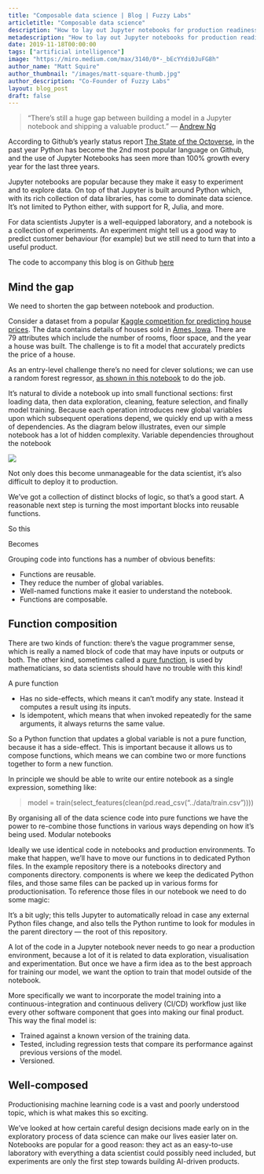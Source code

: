 ```yaml
---
title: "Composable data science | Blog | Fuzzy Labs"
articletitle: "Composable data science"
description: "How to lay out Jupyter notebooks for production readiness"
metadescription: "How to lay out Jupyter notebooks for production readiness"
date: 2019-11-18T00:00:00
tags: ["artificial intelligence"]
image: "https://miro.medium.com/max/3140/0*-_bEcYYdi0JuFG8h"
author_name: "Matt Squire"
author_thumbnail: "/images/matt-square-thumb.jpg"
author_description: "Co-Founder of Fuzzy Labs"
layout: blog_post
draft: false
---
```


> “There’s still a huge gap between building a model in a Jupyter notebook and shipping a valuable product.” — [Andrew Ng](https://info.deeplearning.ai/the-batch-deepmind-masters-starcraft-2-ai-attacks-on-amazon-a-career-in-robot-management-banks-embrace-bots-1)

According to Github’s yearly status report [The State of the Octoverse](https://github.blog/2019-11-06-the-state-of-the-octoverse-2019), in the past year Python has become the 2nd most popular language on Github, and the use of Jupyter Notebooks has seen more than 100% growth every year for the last three years.

Jupyter notebooks are popular because they make it easy to experiment and to explore data. On top of that Jupyter is built around Python which, with its rich collection of data libraries, has come to dominate data science. It’s not limited to Python either, with support for R, Julia, and more.

For data scientists Jupyter is a well-equipped laboratory, and a notebook is a collection of experiments. An experiment might tell us a good way to predict customer behaviour (for example) but we still need to turn that into a useful product.

The code to accompany this blog is on Github [here](https://github.com/fuzzylabs/composable-data-science)

## Mind the gap

We need to shorten the gap between notebook and production.

Consider a dataset from a popular [Kaggle competition for predicting house prices](https://www.kaggle.com/c/home-data-for-ml-course/overview). The data contains details of houses sold in [Ames, Iowa](https://en.wikipedia.org/wiki/Ames,_Iowa). There are 79 attributes which include the number of rooms, floor space, and the year a house was built. The challenge is to fit a model that accurately predicts the price of a house.

As an entry-level challenge there’s no need for clever solutions; we can use a random forest regressor, [as shown in this notebook](https://github.com/fuzzylabs/composable-data-science/blob/master/notebooks/house-prices-original.ipynb) to do the job.

It’s natural to divide a notebook up into small functional sections: first loading data, then data exploration, cleaning, feature selection, and finally model training. Because each operation introduces new global variables upon which subsequent operations depend, we quickly end up with a mess of dependencies. As the diagram below illustrates, even our simple notebook has a lot of hidden complexity.
Variable dependencies throughout the notebook

![](https://miro.medium.com/max/3140/0*-_bEcYYdi0JuFG8h)

Not only does this become unmanageable for the data scientist, it’s also difficult to deploy it to production.

We’ve got a collection of distinct blocks of logic, so that’s a good start. A reasonable next step is turning the most important blocks into reusable functions.

So this

<script src="https://gist.github.com/archena/e5ba6d49ab40ed4ed460c58454bef48c.js"></script>

Becomes

<script src="https://gist.github.com/archena/62ed4dcac28cb5e3780ea1198b5ee8fc.js"></script>

Grouping code into functions has a number of obvious benefits:

* Functions are reusable.
* They reduce the number of global variables.
* Well-named functions make it easier to understand the notebook.
* Functions are composable.

## Function composition

There are two kinds of function: there’s the vague programmer sense, which is really a named block of code that may have inputs or outputs or both. The other kind, sometimes called a [pure function](https://en.wikipedia.org/wiki/Pure_function), is used by mathematicians, so data scientists should have no trouble with this kind!

A pure function

* Has no side-effects, which means it can’t modify any state. Instead it computes a result using its inputs.
* Is idempotent, which means that when invoked repeatedly for the same arguments, it always returns the same value.

So a Python function that updates a global variable is not a pure function, because it has a side-effect. This is important because it allows us to compose functions, which means we can combine two or more functions together to form a new function.

In principle we should be able to write our entire notebook as a single expression, something like:

> model = train(select_features(clean(pd.read_csv(“../data/train.csv”))))

By organising all of the data science code into pure functions we have the power to re-combine those functions in various ways depending on how it’s being used.
Modular notebooks

Ideally we use identical code in notebooks and production environments. To make that happen, we’ll have to move our functions in to dedicated Python files. In the example repository there is a notebooks directory and components directory. components is where we keep the dedicated Python files, and those same files can be packed up in various forms for productionisation. To reference those files in our notebook we need to do some magic:

<script src="https://gist.github.com/archena/e5ba6d49ab40ed4ed460c58454bef48c.js"></script>

It’s a bit ugly; this tells Jupyter to automatically reload in case any external Python files change, and also tells the Python runtime to look for modules in the parent directory — the root of this repository.

A lot of the code in a Jupyter notebook never needs to go near a production environment, because a lot of it is related to data exploration, visualisation and experimentation. But once we have a firm idea as to the best approach for training our model, we want the option to train that model outside of the notebook.

More specifically we want to incorporate the model training into a continuous-integration and continuous delivery (CI/CD) workflow just like every other software component that goes into making our final product. This way the final model is:

* Trained against a known version of the training data.
* Tested, including regression tests that compare its performance against previous versions of the model.
* Versioned.

## Well-composed

Productionising machine learning code is a vast and poorly understood topic, which is what makes this so exciting.

We’ve looked at how certain careful design decisions made early on in the exploratory process of data science can make our lives easier later on. Notebooks are popular for a good reason: they act as an easy-to-use laboratory with everything a data scientist could possibly need included, but experiments are only the first step towards building AI-driven products.

